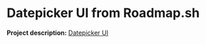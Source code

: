 # Datepicker UI from Roadmap.sh

<p><b>Project description:</b> <a href="https://roadmap.sh/projects/datepicker-ui">Datepicker UI</a></p>

<section>
    <!--<h2>Result</h2>
    <img src="./images/screenshot-result.png">-->
</section>
